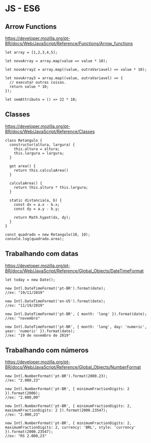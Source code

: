 # JS - ES6

## Arrow Functions
https://developer.mozilla.org/pt-BR/docs/Web/JavaScript/Reference/Functions/Arrow_functions

    let array = [1,2,3,4,5];

    let novoArray = array.map(value => value * 10);

    let novoArray2 = array.map((value, outraVariavel) => value * 10);

    let novoArray3 = array.map((value, outraVariavel) => {
      // executar outras coisas.
      return value * 10;
    });

    let semAttributo = () => 22 * 10;


## Classes
https://developer.mozilla.org/pt-BR/docs/Web/JavaScript/Reference/Classes
  
    class Retangulo {
      constructor(altura, largura) {
        this.altura = altura;
        this.largura = largura;
      }

      get area() {
        return this.calculaArea()  
      }  

      calculaArea() {  
        return this.altura * this.largura;  
      }

      static distancia(a, b) {
        const dx = a.x - b.x;
        const dy = a.y - b.y;

        return Math.hypot(dx, dy);
      }
    }

    const quadrado = new Retangulo(10, 10);
    console.log(quadrado.area);
  

## Trabalhando com datas
https://developer.mozilla.org/pt-BR/docs/Web/JavaScript/Reference/Global_Objects/DateTimeFormat
  
    let today = new Date();

    new Intl.DateTimeFormat('pt-BR').format(date);
    //ex: "19/11/2019"

    new Intl.DateTimeFormat('en-US').format(date);
    //ex: "11/19/2019"

    new Intl.DateTimeFormat('pt-BR', { month: 'long' }).format(date);
    //ex: "novembro"

    new Intl.DateTimeFormat('pt-BR', { month: 'long', day: 'numeric', year: 'numeric' }).format(date);
    //ex: "19 de novembro de 2019"


## Trabalhando com números
https://developer.mozilla.org/pt-BR/docs/Web/JavaScript/Reference/Global_Objects/NumberFormat

    new Intl.NumberFormat('pt-BR').format(2000.23);
    //ex: "2.000,23"

    new Intl.NumberFormat('pt-BR', { minimumFractionDigits: 2 }).format(2000);
    //ex: "2.000,00"

    new Intl.NumberFormat('pt-BR', { minimumFractionDigits: 2, maximumFractionDigits: 2 }).format(2000.23547);
    //ex: "2.000,23"

    new Intl.NumberFormat('pt-BR', { minimumFractionDigits: 2, maximumFractionDigits: 2, currency: 'BRL', style: 'currency' }).format(2000.23547);
    //ex: "RS 2.000,23"
  




